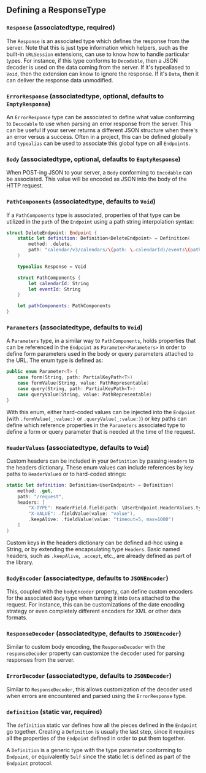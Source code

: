 ## Defining a ResponseType

### `Response` (associatedtype, required)

The `Response` is an associated type which defines the response from the server. Note that this is just type information which helpers, such as the built-in `URLSession` extensions, can use to know how to handle particular types. For instance, if this type conforms to `Decodable`, then a JSON decoder is used on the data coming from the server. If it's typealiased to `Void`, then the extension can know to ignore the response. If it's `Data`, then it can deliver the response data unmodified.

### `ErrorResponse` (associatedtype, optional, defaults to `EmptyResponse`)

An `ErrorResponse` type can be associated to define what value conforming to `Decodable` to use when parsing an error response from the server. This can be useful if your server returns a different JSON structure when there's an error versus a success. Often in a project, this can be defined globally and `typealias` can be used to associate this global type on all `Endpoint`s.

### `Body` (associatedtype, optional, defaults to `EmptyResponse`)

When POST-ing JSON to your server, a `Body` conforming to `Encodable` can be associated. This value will be encoded as JSON into the body of the HTTP request.

### `PathComponents` (associatedtype, defaults to `Void`)

If a `PathComponents` type is associated, properties of that type can be utilized in the `path` of the `Endpoint` using a path string interpolation syntax:

```Swift
struct DeleteEndpoint: Endpoint {
    static let definition: Definition<DeleteEndpoint> = Definition(
        method: .delete,
        path: "calendar/v3/calendars/\(path: \.calendarId)/events\(path: \.eventId)"
    )

    typealias Response = Void

    struct PathComponents {
        let calendarId: String
        let eventId: String
    }

    let pathComponents: PathComponents
}
```

### `Parameters` (associatedtype, defaults to `Void`)

A `Parameters` type, in a similar way to `PathComponents`, holds properties that can be referenced in the `Endpoint` as `Parameter<Parameters>` in order to define form parameters used in the body or query parameters attached to the URL. The enum type is defined as:

```Swift
public enum Parameter<T> {
    case form(String, path: PartialKeyPath<T>)
    case formValue(String, value: PathRepresentable)
    case query(String, path: PartialKeyPath<T>)
    case queryValue(String, value: PathRepresentable)
}
```

With this enum, either hard-coded values can be injected into the `Endpoint` (with `.formValue(_:value:)` or `.queryValue(_:value:)`) or key paths can define which reference properties in the `Parameters` associated type to define a form or query parameter that is needed at the time of the request.

### `HeaderValues` (associatedtype, defaults to `Void`)

Custom headers can be included in your `Definition` by passing `Headers` to the headers dictionary. These enum values can include references by key paths to `HeaderValue`s or to hard-coded strings:

```Swift
static let definition: Definition<UserEndpoint> = Definition(
    method: .get,
    path: "/request",
    headers: [
        "X-TYPE": HeaderField.field(path: \UserEndpoint.HeaderValues.type),
        "X-VALUE": .fieldValue(value: "value"),
        .keepAlive: .fieldValue(value: "timeout=5, max=1000")
    ]
)
```

Custom keys in the headers dictionary can be defined ad-hoc using a String, or by extending the encapsulating type `Headers`. Basic named headers, such as `.keepAlive`, `.accept`, etc., are already defined as part of the library.

### `BodyEncoder` (associatedtype, defaults to `JSONEncoder`)

This, coupled with the `bodyEncoder` property, can define custom encoders for the associated `Body` type when turning it into `Data` attached to the request. For instance, this can be customizations of the date encoding strategy or even completely different encoders for XML or other data formats.

### `ResponseDecoder` (associatedtype, defaults to `JSONEncoder`)

Similar to custom body encoding, the `ResponseDecoder` with the `responseDecoder` property can customize the decoder used for parsing responses from the server.

### `ErrorDecoder` (associatedtype, defaults to `JSONDecoder`)

Similar to `ResponseDecoder`, this allows customization of the decoder used when errors are encountered and parsed using the `ErrorResponse` type.

### `definition` (static var, required)

The `definition` static var defines how all the pieces defined in the `Endpoint` go together. Creating a `Definition` is usually the last step, since it requires all the properties of the `Endpoint` defined in order to put them together.

A `Definition` is a generic type with the type parameter conforming to `Endpoint`, or equivalently `Self` since the static let is defined as part of the `Endpoint` protocol.
